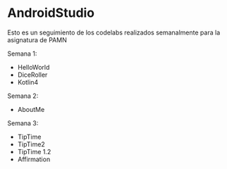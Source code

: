 # AndroidStudio
Esto es un seguimiento de los codelabs realizados semanalmente para la asignatura de PAMN

Semana 1:
  - HelloWorld
  - DiceRoller
  - Kotlin4
  
  
Semana 2:
  - AboutMe
  
  
Semana 3:
  - TipTime
  - TipTime2
  - TipTime 1.2
  - Affirmation
